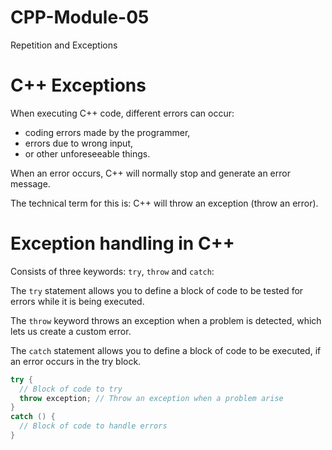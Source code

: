 # CPP-Module-05
Repetition and Exceptions

# C++ Exceptions

When executing C++ code, different errors can occur: 

- coding errors made by the programmer, 
- errors due to wrong input,
- or other unforeseeable things.

When an error occurs, C++ will normally stop and generate an error message. 

The technical term for this is: C++ will throw an exception (throw an error).

# Exception handling in C++ 

Consists of three keywords: ```try```, ```throw``` and ```catch```:

The ```try``` statement allows you to define a block of code to be tested for errors while it is being executed.

The ```throw``` keyword throws an exception when a problem is detected, which lets us create a custom error.

The ```catch``` statement allows you to define a block of code to be executed, if an error occurs in the try block.

```cpp
try {
  // Block of code to try
  throw exception; // Throw an exception when a problem arise
}
catch () {
  // Block of code to handle errors
} 
```
